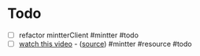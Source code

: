# Todo

- [ ] refactor mintterClient #mintter #todo
- [ ] [watch this video](https://www.youtube.com/watch?v=qX5i08ngM7M&feature=youtu.be&t=1835) - ([source](https://www.notion.so/mintter/Dialogue-Support-System-64ab0067380b46d09f9e75f3f285d492)) #mintter #resource #todo
